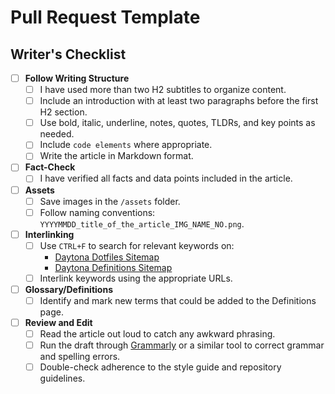 # Pull Request Template

## Writer's Checklist

- [ ] **Follow Writing Structure**
  - [ ] I have used more than two H2 subtitles to organize content.
  - [ ] Include an introduction with at least two paragraphs before the first H2 section.
  - [ ] Use bold, italic, underline, notes, quotes, TLDRs, and key points as needed.
  - [ ] Include `code elements` where appropriate.
  - [ ] Write the article in Markdown format.

- [ ] **Fact-Check**
  - [ ] I have verified all facts and data points included in the article.

- [ ] **Assets**
  - [ ] Save images in the `/assets` folder.
  - [ ] Follow naming conventions: `YYYYMMDD_title_of_the_article_IMG_NAME_NO.png`.

- [ ] **Interlinking**
  - [ ] Use `CTRL+F` to search for relevant keywords on:
    - [Daytona Dotfiles Sitemap](https://www.daytona.io/sitemap-dotfiles.xml)
    - [Daytona Definitions Sitemap](https://www.daytona.io/sitemap-definitions.xml)
  - [ ] Interlink keywords using the appropriate URLs.

- [ ] **Glossary/Definitions**
  - [ ] Identify and mark new terms that could be added to the Definitions page.

- [ ] **Review and Edit**
  - [ ] Read the article out loud to catch any awkward phrasing.
  - [ ] Run the draft through [Grammarly](https://grammarly.com) or a similar tool to correct grammar and spelling errors.
  - [ ] Double-check adherence to the style guide and repository guidelines.